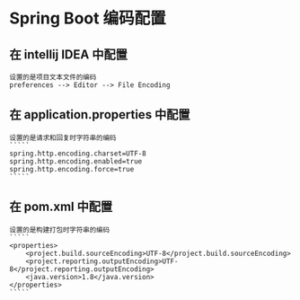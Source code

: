 # Spring Boot 编码配置
 



## 在 intellij IDEA 中配置
    设置的是项目文本文件的编码
    preferences --> Editor --> File Encoding


## 在 application.properties 中配置
    设置的是请求和回复时字符串的编码
    `````
    spring.http.encoding.charset=UTF-8
    spring.http.encoding.enabled=true
    spring.http.encoding.force=true
    `````

## 在 pom.xml 中配置
    设置的是构建打包时字符串的编码
    `````
    <properties>
        <project.build.sourceEncoding>UTF-8</project.build.sourceEncoding>
        <project.reporting.outputEncoding>UTF-8</project.reporting.outputEncoding>
        <java.version>1.8</java.version>
    </properties>
    `````


